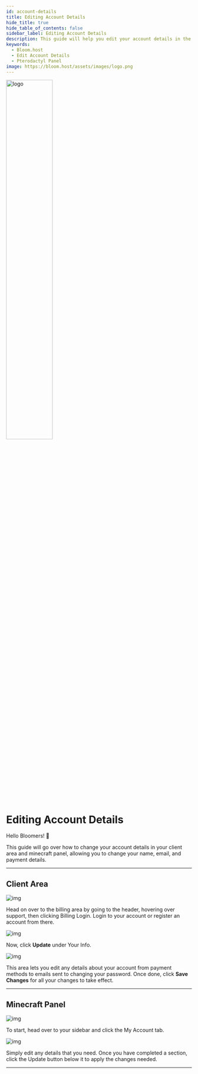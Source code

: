 ```yaml
---
id: account-details
title: Editing Account Details
hide_title: true
hide_table_of_contents: false
sidebar_label: Editing Account Details
description: This guide will help you edit your account details in the billing panel, and on the minecraft panel
keywords:
  - Bloom.host
  - Edit Account Details
  - Pterodactyl Panel
image: https://bloom.host/assets/images/logo.png
---
```


<div class="text--center">
<img src="https://bloom.host/logo-white.svg" alt="logo" height="50%" width="50%"/>
<h1>Editing Account Details</h1>
</div>

Hello Bloomers! 👋

This guide will go over how to change your account details in your client area and minecraft panel, allowing you to change your name, email, and payment details.

---

## Client Area

<div class="text--center">
<img src={require('../../static/imgs/extras/account_details/1.png').default} alt="img"/></div>

Head on over to the billing area by going to the header, hovering over support, then clicking Billing Login. Login to your account or register an account from there. 

<div class="text--center">
<img src={require('../../static/imgs/extras/account_details/2.png').default} alt="img"/></div>

Now, click **Update** under Your Info. 

<div class="text--center">
<img src={require('../../static/imgs/extras/account_details/3.png').default} alt="img"/></div>

This area lets you edit any details about your account from payment methods to emails sent to changing your password. Once done, click **Save Changes** for all your changes to take effect. 

---

## Minecraft Panel

<div class="text--center">
<img src={require('../../static/imgs/extras/account_details/4.png').default} alt="img"/></div>

To start, head over to your sidebar and click the My Account tab. 

<div class="text--center">
<img src={require('../../static/imgs/extras/account_details/5.png').default} alt="img"/></div>

Simply edit any details that you need. Once you have completed a section, click the Update button below it to apply the changes needed. 

---